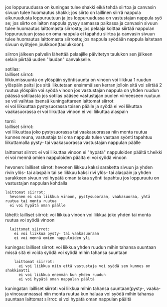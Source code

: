 <!-- jos alkuruutu on sama kuin loppuruutu älä tee mitään; -->
jos loppuruudussa on kuningas tulee shakki eikä tehdä siirtoa ja canvasin sivuun tulee huomautus shakki;
jos siirto on laillinen siirrä nappula alkuruudusta loppuruutuun ja jos loppuruudussa on vastustajan nappula syö se;
jos siirto on laiton nappula pysyy samassa paikassa ja canvasin sivuun tulee huomautus laittomasta siirrosta;
jos pelaaja koittaa siirtää nappulan loppuruutuun jossa on oma nappula ei tapahdu siirtoa ja canvasin sivuun tulee huomautus laittomasta siirrosta;
jos nappula syödään nappula laitetaan sivuun syötyjen joukkoon(taulukkoon).

siirron jälkeen palvelin lähettää pelaajille päivitetyn taulukon sen jälkeen selain piirtää uuden "laudan" canvakselle.



sotilas:  
  lailliset siirrot:  
    liikkumissuunta on ylöspäin
    syöntisuunta on vinoon
    voi liikkua 1 ruudun ylöspäin paitsi jos sitä liikutetaan ensimmäisen kerran jolloin sitä voi siirtää 2 ruutua ylöspäin
    voi syödä vinoon jos vastustajan nappula on yhden ruudun päässä sotilaasta
    jos sotilas pääsee vastustajan puolen viimeeseen ruutuun se voi vaihtaa itsensä kuningattareen 
  laittomat siirrot:  
    ei voi liikuuttaa pystysuorassa toisen päälle ja syödä
    ei voi liikuttaa vaakasuorassa
    ei voi liikuttaa vinoon
    ei voi liikuttaa alaspain

torni:  
  lailliset siirrot:  
    voi liikuuttaa joko pystysuorassa tai vaakasuorassa niin monta ruutua kunnes reuna, vastustaja tai oma nappula tulee vastaan
    syönti tapahtuu liikuttamalla pysty- tai vaakasuorassa vastustajan nappulan päälle

  laittomat siirrot:
    ei voi liikuttaa vinoon
    ei "hypätä" nappuloiden päältä t.heikki
    ei voi mennä omien nappuloiden päältä
    ei voi syödä vinoon

hevonen:
    lailliset siirrot:
      hevonen liikkuu kaksi saraketta sivuun ja yhden rivin ylös- tai alaspäin tai se liikkuu kaksi rivi ylös- tai alaspäin ja yhden sarakkeen sivuun
      voi hypätä oman takaa
      syönti tapahtuu jos loppuruutu on vastustajan nappulan kohdalla

    laittomat siirrot:
      hevonen ei saa liikkua vinoon, pystysuooraan, vaakasuoraa, yhtä ruutua tai monta ruutua
      ei voi hypätä oman päälle


lähetti:
      lailliset siirrot:
        voi liikkua vinoon
        voi liikkua joko yhden tai monta ruutua
        voi syödä vinoon

      laittomat siirrot:
        ei voi liikkua pysty- tai vaakasuoraan
        ei voi mennä omien nappuloiden yli

kuningas:
        lailliset siirrot:
          voi liikkua yhden ruudun mihin tahansa suuntaan missä sitä ei voida syödä
          voi syödä mihin tahansa suuntaan

        laittomat siirrot:
          ei voi liikkua niin että vastustaja voi syödä sen kunnes on shakkimatti
          ei voi liikkua enemmän kun yhden ruudun
          ei voi hypätä oman nappulan päältä

kuningatar:
          lailliset siirrot:
            voi liikkua mihin tahansa suuntaan(pysty-, vaaka- ja vinosuunnassa) niin monta ruutua kun haluaa
            voi syödä mihin tahansa suuntaan
          laittomat siirrot:
            ei voi hypätä oman nappulan päältä
